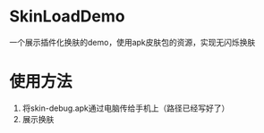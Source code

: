# SkinLoadDemo
一个展示插件化换肤的demo，使用apk皮肤包的资源，实现无闪烁换肤
# 使用方法
1. 将skin-debug.apk通过电脑传给手机上（路径已经写好了）
2. 展示换肤
